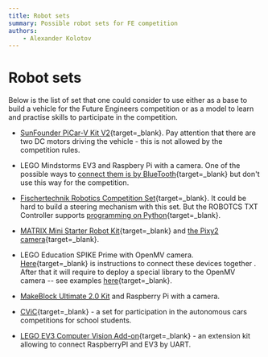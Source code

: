 ```yaml
---
title: Robot sets
summary: Possible robot sets for FE competition
authors:
    - Alexander Kolotov
---
```

# Robot sets

Below is the list of set that one could consider to use either as a base to build a vehicle for the Future Engineers competition or as a model to learn and practise skills to participate in the competition. 

  * [SunFounder PiCar-V Kit V2](https://www.sunfounder.com/picar-v.html){target=_blank}. Pay attention that there are two DC motors driving the vehicle - this is not allowed by the competition rules.

  * LEGO Mindstorms EV3 and Raspbery Pi with a camera. One of the possible ways to [connect them is by BlueTooth](http://www.abrowndesign.com/2018/10/25/sending-bluetooth-messages-from-raspberry-pi-to-lego-ev3-stock-firmware/){target=_blank} but don't use this way for the competition.

  * [Fischertechnik Robotics Competition Set](https://www.fischertechnik.de/en/products/teaching/stem-robotics/519143-robotics-competition-set){target=_blank}. It could be hard to build a steering mechanism with this set. But the ROBOTCS TXT Controller supports [programming on Python](https://cfw.ftcommunity.de/ftcommunity-TXT/en/programming/python/tutorial-2.html){target=_blank}.

  * [MATRIX Mini Starter Robot Kit](https://matrixrobotics.com/product/matrix-mini-starter-robot-kit/){target=_blank} and [the Pixy2 camera](https://pixycam.com/pixy2/){target=_blank}.

  * LEGO Education SPIKE Prime with OpenMV camera. [Here](https://www.instructables.com/Backpack-1-OpenMV-Camera/){target=_blank} is instructions to connect these devices together . After that it will require to deploy a special library to the OpenMV camera -- see examples [here](https://github.com/ceeoinnovations/SPIKEPrimeBackpacks/tree/master/examples){target=_blank}.

  * [MakeBlock Ultimate 2.0 Kit](https://education.makeblock.com/ultimate-2/) and Raspberry Pi with a camera.

  * [CViC](http://makely.tech/cvic){target=_blank} - a set for participation in the autonomous cars competitions for school students.

  * [LEGO EV3 Computer Vision Add-on](http://ev3cv.robitware.ru/){target=_blank} - an extension kit allowing to connect RaspberryPI and EV3 by UART.
